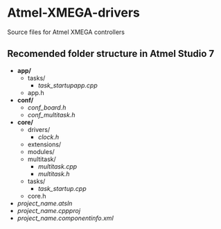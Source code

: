 # Atmel-XMEGA-drivers
Source files for Atmel XMEGA controllers
## Recomended folder structure in Atmel Studio 7
- **app/**
  - tasks/
    - *task_startupapp.cpp*
  - app.h
- **conf/**
  - *conf_board.h*
  - *conf_multitask.h*
- **core/**
  - drivers/
    - *clock.h*
  - extensions/
  - modules/
  - multitask/
    - *multitask.cpp*
    - *multitask.h*
  - tasks/
    - *task_startup.cpp*
  - core.h
- *project_name.atsln*
- *project_name.cppproj*
- *project_name.componentinfo.xml*
